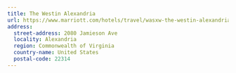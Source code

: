```yaml
---
title: The Westin Alexandria
url: https://www.marriott.com/hotels/travel/wasxw-the-westin-alexandria/
address:
  street-address: 2080 Jamieson Ave
  locality: Alexandria
  region: Commonwealth of Virginia
  country-name: United States
  postal-code: 22314
---
```

